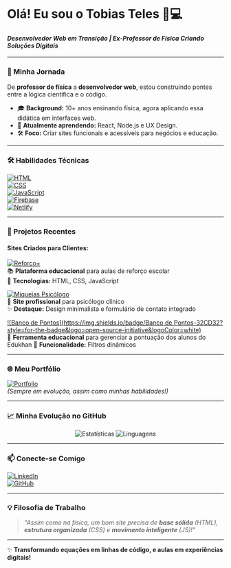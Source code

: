 # Olá! Eu sou o Tobias Teles 👨💻

  
#### *Desenvolvedor Web em Transição | Ex-Professor de Física Criando Soluções Digitais*  

---  

### 🧭 Minha Jornada  
De **professor de física** a **desenvolvedor web**, estou construindo pontes entre a lógica científica e o código.  
- 🎓 **Background:** 10+ anos ensinando física, agora aplicando essa didática em interfaces web.  
- 🌱 **Atualmente aprendendo:** React, Node.js e UX Design.  
- 🛠 **Foco:** Criar sites funcionais e acessíveis para negócios e educação.  

---  

### 🛠 Habilidades Técnicas  
[![HTML](https://img.shields.io/badge/HTML5-E34F26?style=flat-square&logo=html5&logoColor=white)](https://developer.mozilla.org/pt-BR/docs/Web/HTML)  
[![CSS](https://img.shields.io/badge/CSS3-1572B6?style=flat-square&logo=css3&logoColor=white)](https://developer.mozilla.org/pt-BR/docs/Web/CSS)  
[![JavaScript](https://img.shields.io/badge/JavaScript-F7DF1E?style=flat-square&logo=javascript&logoColor=black)](https://developer.mozilla.org/pt-BR/docs/Web/JavaScript)  
[![Firebase](https://img.shields.io/badge/Firebase-FFCA28?style=flat-square&logo=firebase&logoColor=black)](https://firebase.google.com)  
[![Netlify](https://img.shields.io/badge/Netlify-00C7B7?style=flat-square&logo=netlify&logoColor=white)](https://www.netlify.com)  

---  

### 🌟 Projetos Recentes  
#### Sites Criados para Clientes:  

[![Reforço+](https://img.shields.io/badge/Reforço+-00C7B7?style=for-the-badge&logo=netlify&logoColor=white)](https://reforcomais.netlify.app/)  
📚 **Plataforma educacional** para aulas de reforço escolar  
🚀 **Tecnologias:** HTML, CSS, JavaScript  

[![Miqueias Psicólogo](https://img.shields.io/badge/Psicologia-8A2BE2?style=for-the-badge&logo=heart&logoColor=white)](https://miqueiaspsicologo.netlify.app/)  
🧠 **Site profissional** para psicólogo clínico  
✨ **Destaque:** Design minimalista e formulário de contato integrado  

[![Banco de Pontos](https://img.shields.io/badge/Banco de Pontos-32CD32?style=for-the-badge&logo=open-source-initiative&logoColor=white)](https://bancodepontosedukhan.netlify.app/)  
📝 **Ferramenta educacional** para gerenciar a pontuação dos alunos do Edukhan 
🔧 **Funcionalidade:** Filtros dinâmicos

---  

### 🌐 Meu Portfólio  
[![Portfolio](https://img.shields.io/badge/Veja_Meu_Portfólio-FF4088?style=for-the-badge&logo=google-chrome&logoColor=white)](https://tobiasteles.netlify.app)  
*(Sempre em evolução, assim como minhas habilidades!)*  

---  

### 📈 Minha Evolução no GitHub  
<div align="center">  
  <img src="https://github-readme-stats.vercel.app/api?username=tobiasteles&show_icons=true&theme=merko&hide_title=true" alt="Estatísticas">  
  <img src="https://github-readme-stats.vercel.app/api/top-langs/?username=tobiasteles&layout=compact&theme=merko" alt="Linguagens">  
</div>  

---  

### 📫 Conecte-se Comigo  
[![LinkedIn](https://img.shields.io/badge/LinkedIn-Tobias_Teles-0077B5?style=for-the-badge&logo=linkedin&logoColor=white)](https://www.linkedin.com/in/tobias-teles/)  
[![GitHub](https://img.shields.io/badge/GitHub-tobiasteles-181717?style=for-the-badge&logo=github&logoColor=white)](https://github.com/tobiasteles)  

---  

### 💡 Filosofia de Trabalho  
> *"Assim como na física, um bom site precisa de **base sólida** (HTML), **estrutura organizada** (CSS) e **movimento inteligente** (JS)!"*  

---  

✨ **Transformando equações em linhas de código, e aulas em experiências digitais!**  
